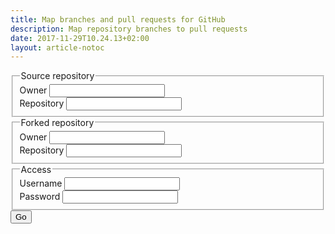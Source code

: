 ```yaml
---
title: Map branches and pull requests for GitHub
description: Map repository branches to pull requests
date: 2017-11-29T10.24.13+02:00
layout: article-notoc
---
```

<div class="row" id="ml-gh-options">
	<div class="col-md-4">
		<fieldset>
			<legend>Source repository</legend>
			<div class="form-group">
				<label for="ml-gh-base-owner">Owner</label>
				<input type="text" class="form-control" id="ml-gh-base-owner" />
			</div>
			<div class="form-group">
				<label for="ml-gh-base-owner">Repository</label>
				<input type="text" class="form-control" id="ml-gh-base-repository" />
			</div>
		</fieldset>
	</div>
	<div class="col-md-4">
		<fieldset>
			<legend>Forked repository</legend>
			<div class="form-group">
				<label for="ml-gh-fork-owner">Owner</label>
				<input type="text" class="form-control" id="ml-gh-fork-owner" />
			</div>
			<div class="form-group">
				<label for="ml-gh-fork-owner">Repository</label>
				<input type="text" class="form-control" id="ml-gh-fork-repository" />
			</div>
		</fieldset>
	</div>
	<div class="col-md-4">
		<fieldset>
			<legend>
				Access
				<div class="pull-right">
					<a
						href="#" onclick="return false"
						data-toggle="popover"
						data-container="body"
						data-trigger="focus"
						data-placement="left"
						data-html="true"
						data-content="
							Anonymous users are limited to 60 requests per hour.&lt;br /&gt;
							&lt;br /&gt;
							By specifying your GitHub username and password, you'll be able to perform 5000 requests per hour.&lt;br /&gt;
							&lt;br /&gt;
							Your credentials are only sent to GitHub (you can check that by inspecting the javascript of this page, as well as checking the network traffic in your browsers developer tools).
						"
					><i class="fa fa-info-circle"></i></a>
				</div>
			</legend>
			<div class="form-group">
				<label for="ml-gh-form-owner">Username</label>
				<input type="text" class="form-control" id="ml-gh-access-username" />
			</div>
			<div class="form-group">
				<label for="ml-gh-form-owner">Password</label>
				<input type="password" class="form-control" id="ml-gh-access-password" />
			</div>
		</fieldset>
	</div>
</div>
<div class="pull-right">
	<button class="btn btn-primary" id="ml-gh-go">Go</button>
</div>

<table id="ml-gh-out-table" class="table table-hover table-bordered" style="margin-top: 20px; display: none">
	<thead>
		<tr>
			<th>Branch</th>
			<th>Open pull requests</th>
			<th>Merged pull requests</th>
			<th>Closed pull requests</th>
		</tr>
	</thead>
	<tbody id="ml-gh-out">
	</tbody>
</table>
<script type="text/javascript">
$(document).ready(function(){
    $('[data-toggle="popover"]').popover();   
});
</script>
<script src="{{ "/js/github-branches-pullrequests.js" | prepend: site.baseurl }}"></script>
